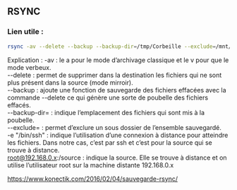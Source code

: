 ## RSYNC

### Lien utile :

```bash
rsync -av --delete --backup --backup-dir=/tmp/Corbeille --exclude=/mnt/Hd1/trashbox -e "/bin/ssh" root@192.168.0.x:/source /destination/
```

Explication :
-av : le a pour le mode d’archivage classique et le v pour que le mode verbeux.<br>
--delete : permet de supprimer dans la destination les fichiers qui ne sont plus présent dans la source (mode mirroir).<br>
--backup : ajoute une fonction de sauvegarde des fichiers effacées avec la commande --delete ce qui génère une sorte de poubelle des fichiers effacés.<br>
--backup-dir= : indique l’emplacement des fichiers qui sont mis à la poubelle.<br>
--exclude= : permet d’exclure un sous dossier de l’ensemble sauvegardé.<br>
-e "/bin/ssh" : indique l’utilisation d’une connexion à distance pour atteindre les fichiers. Dans notre cas, c’est par ssh et c’est pour la source qui se trouve à distance.<br>
root@192.168.0.x:/source : indique la source. Elle se trouve à distance et on utilise l’utilisateur root sur la machine distante 192.168.0.x<br>

https://www.konectik.com/2016/02/04/sauvegarde-rsync/

